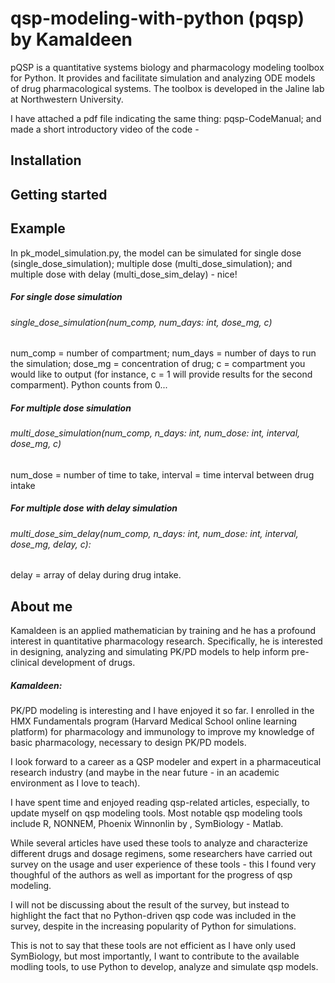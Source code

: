 # qsp-modeling-with-python (pqsp) by Kamaldeen

pQSP is a quantitative systems biology and pharmacology modeling toolbox for Python. It provides and facilitate simulation and analyzing ODE models of drug pharmacological systems. The toolbox is developed in the Jaline lab at Northwestern University.

I have attached a pdf file indicating the same thing: pqsp-CodeManual; and made a short introductory video of the code -

## Installation




## Getting started



## Example

In pk_model_simulation.py, the model can be simulated for single dose (single_dose_simulation); multiple dose (multi_dose_simulation); and multiple dose with delay (multi_dose_sim_delay) - nice!

##### For single dose simulation

###### single_dose_simulation(num_comp, num_days: int, dose_mg, c)

num_comp = number of compartment; num_days = number of days to run the simulation; dose_mg = concentration of drug; c = compartment you would like to output (for instance, c = 1 will provide results for the second comparment). Python counts from 0...

##### For multiple dose simulation

###### multi_dose_simulation(num_comp, n_days: int, num_dose: int, interval, dose_mg, c)

num_dose = number of time to take, interval = time interval between drug intake 


##### For multiple dose with delay simulation

###### multi_dose_sim_delay(num_comp, n_days: int, num_dose: int, interval, dose_mg, delay, c):

delay = array of delay during drug intake.

##

## About me

Kamaldeen is an applied mathematician by training and he has a profound interest in quantitative pharmacology research. Specifically, he is interested in designing, analyzing and simulating PK/PD models to help inform pre-clinical development of drugs.

##### Kamaldeen:
PK/PD modeling is interesting and I have enjoyed it so far. I enrolled in the HMX Fundamentals program (Harvard Medical School online learning platform) for pharmacology and immunology to improve my knowledge of basic pharmacology, necessary to design PK/PD models.

I look forward to a career as a QSP modeler and expert in a pharmaceutical research industry (and maybe in the near future - in an academic environment as I love to teach).

I have spent time and enjoyed reading qsp-related articles, especially, to update myself on qsp modeling tools. Most notable qsp modeling tools include R, NONNEM, Phoenix Winnonlin by , SymBiology - Matlab. 

While several articles have used these tools to analyze and characterize different drugs and dosage regimens, some researchers have carried out survey on the usage and user experience of these tools - this I found very thoughful of the authors as well as important for the progress of qsp modeling.

I will not be discussing about the result of the survey, but instead to highlight the fact that no Python-driven qsp code was included in the survey, despite in the increasing popularity of Python for simulations.

This is not to say that these tools are not efficient as I have only used SymBiology, but most importantly, I want to contribute to the available modling tools, to use Python to develop, analyze and simulate qsp models.
